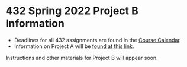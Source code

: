 # 432 Spring 2022 Project B Information

- Deadlines for all 432 assignments are found in the [Course Calendar](https://thomaselove.github.io/432/calendar.html).
- Information on Project A will be [found at this link](https://github.com/THOMASELOVE/432-2022/tree/main/projectA).

Instructions and other materials for Project B will appear soon.
